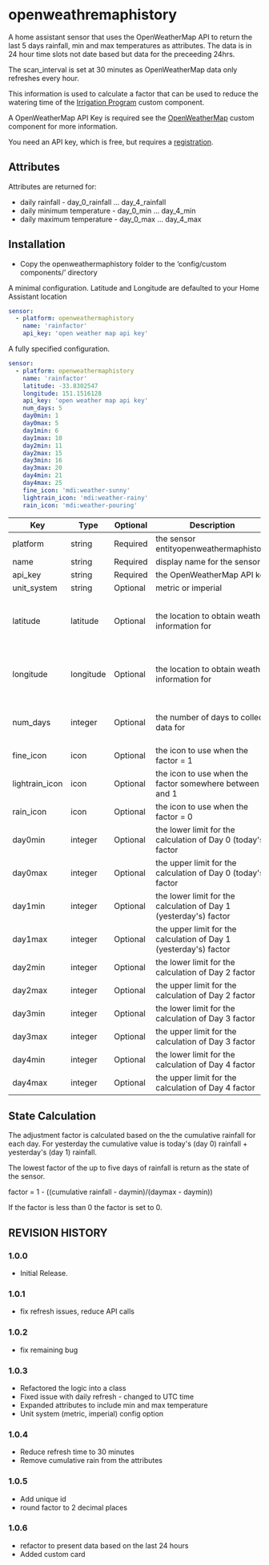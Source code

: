 # openweathremaphistory
A home assistant sensor that uses the OpenWeatherMap API to return the last 5 days rainfall, min and max temperatures as attributes. The data is in 24 hour time slots not date based but data for the preceeding 24hrs.

The scan_interval is set at 30 minutes as OpenWeatherMap data only refreshes every hour.

This information is used to calculate a factor that can be used to reduce the watering time of the [Irrigation Program](https://github.com/petergridge/irrigation_component_V4) custom component.

A OpenWeatherMap API Key is required see the [OpenWeatherMap](https://www.home-assistant.io/integrations/openweathermap/) custom component for more information.

You need an API key, which is free, but requires a [registration](https://home.openweathermap.org/users/sign_up).

## Attributes

Attributes are returned for:
* daily rainfall - day_0_rainfall ... day_4_rainfall
* daily minimum temperature - day_0_min ... day_4_min
* daily maximum temperature - day_0_max ... day_4_max

## Installation

* Copy the openweathermaphistory folder to the ‘config/custom components/’ directory 

A minimal configuration. Latitude and Longitude are defaulted to your Home Assistant location
```yaml
sensor:
  - platform: openweathermaphistory
    name: 'rainfactor'
    api_key: 'open weather map api key'
```

A fully specified configuration.
```yaml
sensor:
  - platform: openweathermaphistory
    name: 'rainfactor'
    latitude: -33.8302547
    longitude: 151.1516128
    api_key: 'open weather map api key'
    num_days: 5
    day0min: 1
    day0max: 5
    day1min: 6
    day1max: 10  
    day2min: 11
    day2max: 15  
    day3min: 16
    day3max: 20  
    day4min: 21
    day4max: 25  
    fine_icon: 'mdi:weather-sunny'
    lightrain_icon: 'mdi:weather-rainy'
    rain_icon: 'mdi:weather-pouring'
```

|Key |Type|Optional|Description|Default|
|---|---|---|---|---|
|platform|string|Required|the sensor entityopenweathermaphistory|
|name|string|Required|display name for the sensor|'rainfactor'|
|api_key|string|Required|the OpenWeatherMap API key|
|unit_system|string|Optional|metric or imperial|metric|
|latitude|latitude|Optional|the location to obtain weather information for|home assistant configured Latitude and Longitude|
|longitude|longitude|Optional|the location to obtain weather information for|home assistant configured Latitude and Longitude|
|num_days|integer|Optional|the number of days to collect data for|4, 0 will return the lat 24 hours data only|
|fine_icon|icon|Optional|the icon to use when the factor = 1|'mdi:weather-sunny'|
|lightrain_icon|icon|Optional|the icon to use when the factor somewhere between 0 and 1|'mdi:weather-rainy'|
|rain_icon|icon|Optional|the icon to use when the factor = 0|'mdi:weather-pouring'|
|day0min|integer|Optional|the lower limit for the calculation of Day 0 (today's) factor|1|
|day0max|integer|Optional|the upper limit for the calculation of Day 0 (today's) factor|5|
|day1min|integer|Optional|the lower limit for the calculation of Day 1 (yesterday's) factor|6|
|day1max|integer|Optional|the upper limit for the calculation of Day 1 (yesterday's) factor|10|
|day2min|integer|Optional|the lower limit for the calculation of Day 2 factor|11|
|day2max|integer|Optional|the upper limit for the calculation of Day 2 factor|15|
|day3min|integer|Optional|the lower limit for the calculation of Day 3 factor|16|
|day3max|integer|Optional|the upper limit for the calculation of Day 3 factor|20|
|day4min|integer|Optional|the lower limit for the calculation of Day 4 factor|21|
|day4max|integer|Optional|the upper limit for the calculation of Day 4 factor|25|

## State Calculation

The adjustment factor is calculated based on the the cumulative rainfall for each day. For yesterday the cumulative value is today's (day 0) rainfall + yesterday's (day 1) rainfall.

The lowest factor of the up to five days of rainfall is return as the state of the sensor.

factor = 1 - ((cumulative rainfall - daymin)/(daymax - daymin))

If the factor is less than 0 the factor is set to 0.

## REVISION HISTORY

### 1.0.0
* Initial Release.

### 1.0.1
* fix refresh issues, reduce API calls

### 1.0.2
* fix remaining bug

### 1.0.3
* Refactored the logic into a class
* Fixed issue with daily refresh - changed to UTC time
* Expanded attributes to include min and max temperature
* Unit system (metric, imperial) config option

### 1.0.4
* Reduce refresh time to 30 minutes
* Remove cumulative rain from the attributes

### 1.0.5
* Add unique id
* round factor to 2 decimal places

### 1.0.6
* refactor to present data based on the last 24 hours
* Added custom card
